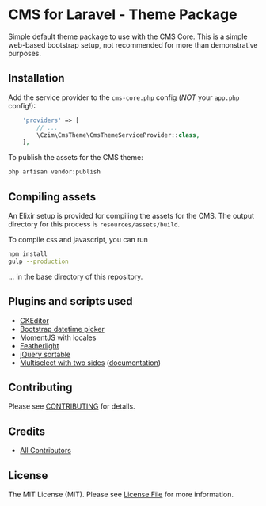 # CMS for Laravel - Theme Package

Simple default theme package to use with the CMS Core.
This is a simple web-based bootstrap setup, not recommended for more than demonstrative purposes.


## Installation

Add the service provider to the `cms-core.php` config (*NOT* your `app.php` config!):

``` php
    'providers' => [
        // ...
        \Czim\CmsTheme\CmsThemeServiceProvider::class,
    ],
```

To publish the assets for the CMS theme:

``` bash
php artisan vendor:publish
```


## Compiling assets

An Elixir setup is provided for compiling the assets for the CMS.
The output directory for this process is `resources/assets/build`.

To compile css and javascript, you can run

``` bash
npm install
gulp --production
```

... in the base directory of this repository.
 

## Plugins and scripts used

- [CKEditor](http://ckeditor.com)
- [Bootstrap datetime picker](https://github.com/Eonasdan/bootstrap-datetimepicker)
- [MomentJS](http://momentjs.com) with locales
- [Featherlight](http://noelboss.github.io/featherlight)
- [jQuery sortable](http://johnny.github.com/jquery-sortable)
- [Multiselect with two sides](http://crlcu.github.io/multiselect) ([documentation](http://crlcu.github.io/multiselect/examples/zero-configuration.html))


## Contributing

Please see [CONTRIBUTING](CONTRIBUTING.md) for details.


## Credits

- [All Contributors][link-contributors]

## License

The MIT License (MIT). Please see [License File](LICENSE.md) for more information.

[link-contributors]: ../../contributors
